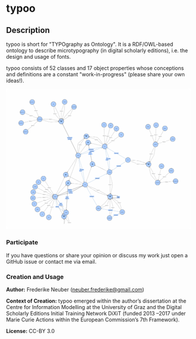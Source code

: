 # typoo

## Description

typoo is short for "TYPOgraphy as Ontology". It is a RDF/OWL-based ontology to describe microtypography (in digital scholarly editions), i.e. the design and usage of fonts. 

typoo consists of 52 classes and 17 object properties whose conceptions and definitions are a constant "work-in-progress" (please share your own ideas!). 

![Image of typoo in VOWL](https://github.com/FrederikeNeuber/typoo/blob/master/media/typoo-vowl.png)

### Participate

If you have questions or share your opinion or discuss my work just open a GitHub issue or contact me via email.

### Creation and Usage

**Author:** Frederike Neuber (neuber.frederike@gmail.com)

**Context of Creation:** typoo emerged within the author’s dissertation at the Centre for Information Modelling at the University of Graz and the Digital Scholarly Editions Initial Training Network DiXiT (funded 2013 –2017 under Marie Curie Actions within the European Commission’s 7th Framework).

**License:** CC-BY 3.0

    
